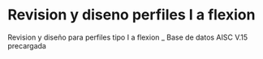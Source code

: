 # Revision y diseno perfiles I a flexion
Revision y diseño para perfiles tipo I a flexion _ Base de datos AISC V.15 precargada
